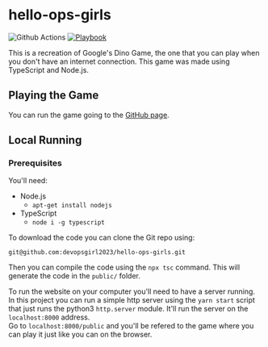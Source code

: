 # hello-ops-girls
![Github Actions](https://github.com/devopsgirl2023/hello-ops-girls-demo/actions/workflows/prod-ci.yaml/badge.svg) [![Playbook](https://img.shields.io/badge/Document-blue.svg?maxAge=2592000)](https://github.com/devopsgirl2023/hello-ops-girls-demo/blob/main/docs/playbook.md)

This is a recreation of Google's Dino Game, the one that you can play when you don't have an internet connection. This game was made using TypeScript and Node.js.

## Playing the Game
You can run the game going to the [GitHub page](https://devopsgirl2023.github.io/hello-ops-girls/).<br/>

## Local Running
### Prerequisites
You'll need:
* Node.js
    * `apt-get install nodejs`
* TypeScript
    * `node i -g typescript`

To download the code you can clone the Git repo using:
```git
git@github.com:devopsgirl2023/hello-ops-girls.git
```

Then you can compile the code using the `npx tsc` command. This will generate the code in the `public/` folder.

To run the website on your computer you'll need to have a server running. In this project you can run a simple http server using the `yarn start` script that just runs the python3 `http.server` module. It'll run the server on the `localhost:8000` address.<br/>
Go to `localhost:8000/public` and you'll be refered to the game where you can play it just like you can on the browser.
